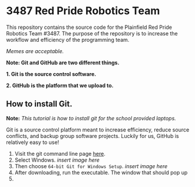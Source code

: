 # 3487 Red Pride Robotics Team
This repository contains the source code for the Plainfield Red Pride Robotics Team #3487.
The purpose of the repository is to increase the workflow and efficiency of the programming team.

*Memes are acceptable.*

**Note: Git and GitHub are two different things.**

**1. Git is the source control software.**

**2. GitHub is the platform that we upload to.**

## How to install Git.
**Note:** *This tutorial is how to install git for the school provided laptops.*

Git is a source control platform meant to increase efficiency, reduce source conflicts, and backup group software projects.
Luckily for us, GitHub is relatively easy to use!

1. Visit the git command line page [here](https://git-scm.com/downloads).
2. Select Windows. *insert image here*
3. Then choose `64-bit Git for Windows Setup`. *insert image here*
4. After downloading, run the executable. The window that should pop up 
5.
